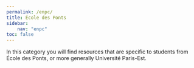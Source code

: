 ```yaml
---
permalink: /enpc/
title: École des Ponts
sidebar:
    nav: "enpc"
toc: false
---
```


In this category you will find resources that are specific to students from École des Ponts, or more generally Université Paris-Est.